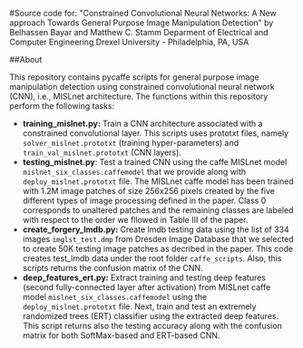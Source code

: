 #Source code for: "Constrained Convolutional Neural Networks: A New approach Towards General Purpose Image Manipulation Detection"
by Belhassen Bayar and Matthew C. Stamm
Deparment of Electrical and Computer Engineering
Drexel University - Philadelphia, PA, USA

##About

This repository contains pycaffe scripts for general purpose image manipulation detection using constrained convolutional neural network (CNN), i.e., MISLnet architecture. The functions within this repository perform the following tasks:

- **training_mislnet.py:** Train a CNN architecture associated with a constrained convolutional layer. This scripts uses prototxt files, namely `solver_mislnet.prototxt` (training hyper-parameters) and `train_val_mislnet.prototxt` (CNN layers).
- **testing_mislnet.py**: Test a trained CNN using the caffe MISLnet model `mislnet_six_classes.caffemodel` that we provide along with `deploy_mislnet.prototxt` file. The MISLnet caffe model has been trained with 1.2M image patches of size 256x256 pixels created by the five different types of image processing defined in the paper. Class 0 corresponds to unaltered patches and the remaining classes are labeled with respect to the order we fllowed in Table III of the paper.
- **create_forgery_lmdb.py:** Create lmdb testing data using the list of 334 images `imglst_test.dmp` from Dresden Image Database that we selected to create 50K testing image patches as decribed in the paper. This code creates test_lmdb data under the root folder `caffe_scripts`. Also, this scripts returns the confusion matrix of the CNN.
- **deep_features_ert.py:** Extract training and testing deep features (second fully-connected layer after activation) from MISLnet caffe model `mislnet_six_classes.caffemodel` using the `deploy_mislnet.prototxt` file. Next, train and test an extremely randomized trees (ERT) classifier using the extracted deep features. This script returns also the testing accuracy along with the confusion matrix for both SoftMax-based and ERT-based CNN.
